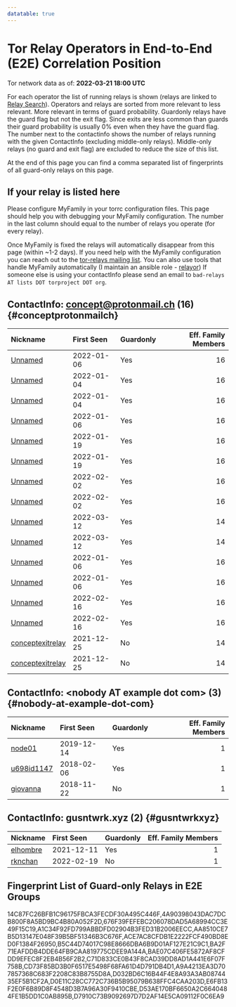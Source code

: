```yaml
---
datatable: true
---
```



# Tor Relay Operators in End-to-End (E2E) Correlation Position

Tor network data as of: **2022-03-21 18:00 UTC**

For each operator the list of running relays is shown (relays are linked to [Relay Search](https://metrics.torproject.org/rs.html)).
Operators and relays are sorted from more relevant to less relevant. More relevant in terms of guard probability.
Guardonly relays have the guard flag but not the exit flag.
Since exits are less common than guards their guard probability is usually 0% even when they have the guard flag.
The number next to the contactinfo shows the number of relays running with the given ContactInfo (excluding middle-only relays).
Middle-only relays (no guard and exit flag) are excluded to reduce the size of this list.

At the end of this page you can find a comma separated list of fingerprints of all guard-only relays on this page.

## If your relay is listed here
Please configure MyFamily in your torrc configuration files.
This page should help you with debugging your MyFamily configuration. The number in the last column should equal to the number of
relays you operate (for every relay).

Once MyFamily is fixed the relays will automatically disappear from this page (within ~1-2 days).
If you need help with the MyFamily configuration you can reach out to the
[tor-relays mailing list](https://lists.torproject.org/cgi-bin/mailman/listinfo/tor-relays).
You can also use tools that handle MyFamily automatically (I maintain an ansible role - 
[relayor](https://medium.com/@nusenu/deploying-tor-relays-with-ansible-6612593fa34d))
If someone else is using your contactInfo please send an email to ```bad-relays AT lists DOT torproject DOT org```.


## ContactInfo: concept@protonmail.ch (16) {#conceptprotonmailch}

| Nickname                                                                                                    | First Seen   | Guardonly   |   Eff. Family Members |
|:------------------------------------------------------------------------------------------------------------|:-------------|:------------|----------------------:|
| [Unnamed](https://metrics.torproject.org/rs.html#details/D032BD6C16B44F4E8A93A3AB0874435EF5B1CF2A)          | 2022-01-06   | Yes         |                    16 |
| [Unnamed](https://metrics.torproject.org/rs.html#details/E6FB13F2E0F6B89D8F4548D3B7A96A30F9410CBE)          | 2022-01-04   | Yes         |                    16 |
| [Unnamed](https://metrics.torproject.org/rs.html#details/B5C44D74017C98E8666DBA6B9D01AF127E21C9C1)          | 2022-01-04   | Yes         |                    16 |
| [Unnamed](https://metrics.torproject.org/rs.html#details/C71D833CE0B43F8CAD39DD8AD1A441E6F07F758B)          | 2022-01-06   | Yes         |                    16 |
| [Unnamed](https://metrics.torproject.org/rs.html#details/BAE07C406FE5872AF8CFDD9EFEC8F2EB4B56F2B2)          | 2022-01-19   | Yes         |                    16 |
| [Unnamed](https://metrics.torproject.org/rs.html#details/CD73F85BD3B0F6517E5498F68FA61D4D791DB4D1)          | 2022-01-19   | Yes         |                    16 |
| [Unnamed](https://metrics.torproject.org/rs.html#details/AA8510CE7B5D13147E048F39B5BF51346B3C676F)          | 2022-02-02   | Yes         |                    16 |
| [Unnamed](https://metrics.torproject.org/rs.html#details/14C87FC26BFB1C96175FBCA3FECDF30A495C446F)          | 2022-02-02   | Yes         |                    16 |
| [Unnamed](https://metrics.torproject.org/rs.html#details/A1C34F92FD799ABBDFD02904B3FED31B2006EECC)          | 2022-03-12   | Yes         |                    14 |
| [Unnamed](https://metrics.torproject.org/rs.html#details/BA2F71EAFDDB4DDE64FB9CAA819775CDEE9A144A)          | 2022-03-12   | Yes         |                    14 |
| [Unnamed](https://metrics.torproject.org/rs.html#details/676F39FEFEBC206078DAD5A68994CC3E49F15C19)          | 2022-01-06   | Yes         |                    16 |
| [Unnamed](https://metrics.torproject.org/rs.html#details/4A90398043DAC7DCB800F8A5BD9BC4B80A052F2D)          | 2022-01-06   | Yes         |                    16 |
| [Unnamed](https://metrics.torproject.org/rs.html#details/D0E11C28CC772C736B5B95079B638FFC4CAA203D)          | 2022-02-16   | Yes         |                    16 |
| [Unnamed](https://metrics.torproject.org/rs.html#details/ACE7AC8CFDB1E2222FCF490BD8ED0F1384F26950)          | 2022-02-16   | Yes         |                    16 |
| [conceptexitrelay](https://metrics.torproject.org/rs.html#details/76EB3AD90935077F9E63085CE6A56EEDAEF14DD0) | 2021-12-25   | No          |                    14 |
| [conceptexitrelay](https://metrics.torproject.org/rs.html#details/B1101A4EB7A09BB58351B146630C06F46A617703) | 2021-12-25   | No          |                    14 |

## ContactInfo: &lt;nobody AT example dot com&gt; (3) {#nobody-at-example-dot-com}

| Nickname                                                                                              | First Seen   | Guardonly   |   Eff. Family Members |
|:------------------------------------------------------------------------------------------------------|:-------------|:------------|----------------------:|
| [node01](https://metrics.torproject.org/rs.html#details/D53AE170BF6650A2C6640484FE1B5DD1C0AB895B)     | 2019-12-14   | Yes         |                     1 |
| [u698id1147](https://metrics.torproject.org/rs.html#details/A9A4213EA3D707857368C683F2208C83B8755D8A) | 2018-02-06   | Yes         |                     1 |
| [giovanna](https://metrics.torproject.org/rs.html#details/1137AB1F84EC2D52DFB1915717F14FF1A10EB392)   | 2018-11-22   | No          |                     1 |

## ContactInfo: gusntwrk.xyz (2) {#gusntwrkxyz}

| Nickname                                                                                            | First Seen   | Guardonly   |   Eff. Family Members |
|:----------------------------------------------------------------------------------------------------|:-------------|:------------|----------------------:|
| [elhombre](https://metrics.torproject.org/rs.html#details/D7910C73B9092697D7D2AF14E5CA09112F0C6EA9) | 2021-12-11   | Yes         |                     1 |
| [rknchan](https://metrics.torproject.org/rs.html#details/A5B984C20AF47731B911CDF68032A36F8678C25B)  | 2022-02-19   | No          |                     1 |


## Fingerprint List of Guard-only Relays in E2E Groups

14C87FC26BFB1C96175FBCA3FECDF30A495C446F,4A90398043DAC7DCB800F8A5BD9BC4B80A052F2D,676F39FEFEBC206078DAD5A68994CC3E49F15C19,A1C34F92FD799ABBDFD02904B3FED31B2006EECC,AA8510CE7B5D13147E048F39B5BF51346B3C676F,ACE7AC8CFDB1E2222FCF490BD8ED0F1384F26950,B5C44D74017C98E8666DBA6B9D01AF127E21C9C1,BA2F71EAFDDB4DDE64FB9CAA819775CDEE9A144A,BAE07C406FE5872AF8CFDD9EFEC8F2EB4B56F2B2,C71D833CE0B43F8CAD39DD8AD1A441E6F07F758B,CD73F85BD3B0F6517E5498F68FA61D4D791DB4D1,A9A4213EA3D707857368C683F2208C83B8755D8A,D032BD6C16B44F4E8A93A3AB0874435EF5B1CF2A,D0E11C28CC772C736B5B95079B638FFC4CAA203D,E6FB13F2E0F6B89D8F4548D3B7A96A30F9410CBE,D53AE170BF6650A2C6640484FE1B5DD1C0AB895B,D7910C73B9092697D7D2AF14E5CA09112F0C6EA9